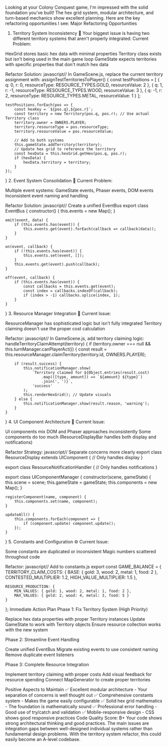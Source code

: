 Looking at your Colony Conquest game, I'm impressed with the solid foundation you've built! The hex grid system, modular architecture, and turn-based mechanics show excellent planning. Here are the key refactoring opportunities I see:
Major Refactoring Opportunities
1. Territory System Inconsistency 🎯
Your biggest issue is having two different territory systems that aren't properly integrated:
Current Problem:

HexGrid stores basic hex data with minimal properties
Territory class exists but isn't being used in the main game loop
GameState expects territories with specific properties that don't match hex data

Refactor Solution:
javascript// In GameScene.js, replace the current territory assignment with:
assignTestTerritoriesToPlayer() {
    const testPositions = [
        { q: 0, r: 0, resourceType: RESOURCE_TYPES.GOLD, resourceValue: 2 },
        { q: 1, r: -1, resourceType: RESOURCE_TYPES.WOOD, resourceValue: 3 },
        { q: -1, r: 2, resourceType: RESOURCE_TYPES.METAL, resourceValue: 1 }
    ];
    
    testPositions.forEach(pos => {
        const hexKey = `${pos.q},${pos.r}`;
        const territory = new Territory(pos.q, pos.r); // Use actual Territory class
        territory.owner = OWNERS.PLAYER;
        territory.resourceType = pos.resourceType;
        territory.resourceValue = pos.resourceValue;
        
        // Add to both systems
        this.gameState.addTerritory(territory);
        // Update hex grid to reference the territory
        const hexData = this.hexGrid.getHex(pos.q, pos.r);
        if (hexData) {
            hexData.territory = territory;
        }
    });
}
2. Event System Consolidation 🔄
Current Problem:

Multiple event systems: GameState events, Phaser events, DOM events
Inconsistent event naming and handling

Refactor Solution:
javascript// Create a unified EventBus
export class EventBus {
    constructor() {
        this.events = new Map();
    }
    
    emit(event, data) {
        if (this.events.has(event)) {
            this.events.get(event).forEach(callback => callback(data));
        }
    }
    
    on(event, callback) {
        if (!this.events.has(event)) {
            this.events.set(event, []);
        }
        this.events.get(event).push(callback);
    }
    
    off(event, callback) {
        if (this.events.has(event)) {
            const callbacks = this.events.get(event);
            const index = callbacks.indexOf(callback);
            if (index > -1) callbacks.splice(index, 1);
        }
    }
}
3. Resource Manager Integration 💎
Current Issue:

ResourceManager has sophisticated logic but isn't fully integrated
Territory claiming doesn't use the proper cost calculation

Refactor:
javascript// In GameScene.js, add territory claiming logic:
handleTerritoryClaimAttempt(territory) {
    if (territory.owner === null && this.turnManager.canPlayerAct()) {
        const result = this.resourceManager.claimTerritory(territory.id, OWNERS.PLAYER);
        
        if (result.success) {
            this.notificationManager.show(
                `Territory claimed for ${Object.entries(result.cost)
                    .map(([type, amount]) => `${amount} ${type}`)
                    .join(', ')}`, 
                'success'
            );
            this.renderHexGrid(); // Update visuals
        } else {
            this.notificationManager.show(result.reason, 'warning');
        }
    }
}
4. UI Component Architecture 🎨
Current Issue:

UI components mix DOM and Phaser approaches inconsistently
Some components do too much (ResourceDisplayBar handles both display and notifications)

Refactor Strategy:
javascript// Separate concerns more clearly
export class ResourceDisplay extends UIComponent {
    // Only handles display
}

export class ResourceNotificationHandler {
    // Only handles notifications
}

export class UIComponentManager {
    constructor(scene, gameState) {
        this.scene = scene;
        this.gameState = gameState;
        this.components = new Map();
    }
    
    registerComponent(name, component) {
        this.components.set(name, component);
    }
    
    updateAll() {
        this.components.forEach(component => {
            if (component.update) component.update();
        });
    }
}
5. Constants and Configuration ⚙️
Current Issue:

Some constants are duplicated or inconsistent
Magic numbers scattered throughout code

Refactor:
javascript// Add to constants.js
export const GAME_BALANCE = {
    TERRITORY_CLAIM_COSTS: {
        BASE: { gold: 3, wood: 2, metal: 1, food: 2 },
        CONTESTED_MULTIPLIER: 1.2,
        HIGH_VALUE_MULTIPLIER: 1.5
    },
    
    RESOURCE_PRODUCTION: {
        MIN_VALUES: { gold: 1, wood: 2, metal: 1, food: 2 },
        MAX_VALUES: { gold: 2, wood: 4, metal: 3, food: 5 }
    }
};
Immediate Action Plan
Phase 1: Fix Territory System (High Priority)

Replace hex data properties with proper Territory instances
Update GameState to work with Territory objects
Ensure resource collection works with the new system

Phase 2: Streamline Event Handling

Create unified EventBus
Migrate existing events to use consistent naming
Remove duplicate event listeners

Phase 3: Complete Resource Integration

Implement territory claiming with proper costs
Add visual feedback for resource spending
Connect MapGenerator to create proper territories

Positive Aspects to Maintain
✅ Excellent modular architecture - Your separation of concerns is well thought out
✅ Comprehensive constants system - Makes the game easily configurable
✅ Solid hex grid mathematics - The foundation is mathematically sound
✅ Professional error handling - Good use of try/catch and validation
✅ Mobile-responsive design - CSS shows good responsive practices
Code Quality Score: B+
Your code shows strong architectural thinking and good practices. The main issues are integration gaps between well-designed individual systems rather than fundamental design problems. With the territory system refactor, this could easily become an A-level codebase.